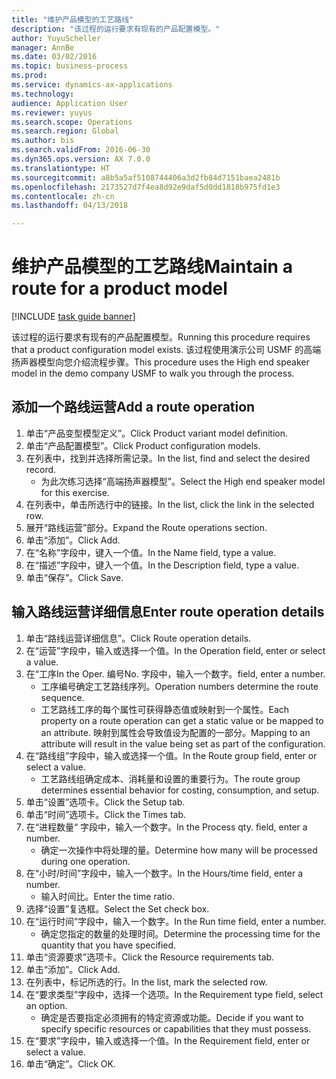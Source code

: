 ```yaml
--- 
title: "维护产品模型的工艺路线"
description: "该过程的运行要求有现有的产品配置模型。"
author: YuyuScheller
manager: AnnBe
ms.date: 03/02/2016
ms.topic: business-process
ms.prod: 
ms.service: dynamics-ax-applications
ms.technology: 
audience: Application User
ms.reviewer: yuyus
ms.search.scope: Operations
ms.search.region: Global
ms.author: bis
ms.search.validFrom: 2016-06-30
ms.dyn365.ops.version: AX 7.0.0
ms.translationtype: HT
ms.sourcegitcommit: a8b5a5af5108744406a3d2fb84d7151baea2481b
ms.openlocfilehash: 2173527d7f4ea8d92e9daf5d0dd1818b975fd1e3
ms.contentlocale: zh-cn
ms.lasthandoff: 04/13/2018

---
```

# <a name="maintain-a-route-for-a-product-model"></a><span data-ttu-id="b943b-103">维护产品模型的工艺路线</span><span class="sxs-lookup"><span data-stu-id="b943b-103">Maintain a route for a product model</span></span>

[!INCLUDE [task guide banner](../../includes/task-guide-banner.md)]

<span data-ttu-id="b943b-104">该过程的运行要求有现有的产品配置模型。</span><span class="sxs-lookup"><span data-stu-id="b943b-104">Running this procedure requires that a product configuration model exists.</span></span> <span data-ttu-id="b943b-105">该过程使用演示公司 USMF 的高端扬声器模型向您介绍流程步骤。</span><span class="sxs-lookup"><span data-stu-id="b943b-105">This procedure uses the High end speaker model in the demo company USMF to walk you through the process.</span></span>


## <a name="add-a-route-operation"></a><span data-ttu-id="b943b-106">添加一个路线运营</span><span class="sxs-lookup"><span data-stu-id="b943b-106">Add a route operation</span></span>
1. <span data-ttu-id="b943b-107">单击“产品变型模型定义”。</span><span class="sxs-lookup"><span data-stu-id="b943b-107">Click Product variant model definition.</span></span>
2. <span data-ttu-id="b943b-108">单击“产品配置模型”。</span><span class="sxs-lookup"><span data-stu-id="b943b-108">Click Product configuration models.</span></span>
3. <span data-ttu-id="b943b-109">在列表中，找到并选择所需记录。</span><span class="sxs-lookup"><span data-stu-id="b943b-109">In the list, find and select the desired record.</span></span>
    * <span data-ttu-id="b943b-110">为此次练习选择“高端扬声器模型”。</span><span class="sxs-lookup"><span data-stu-id="b943b-110">Select the High end speaker model for this exercise.</span></span>  
4. <span data-ttu-id="b943b-111">在列表中，单击所选行中的链接。</span><span class="sxs-lookup"><span data-stu-id="b943b-111">In the list, click the link in the selected row.</span></span>
5. <span data-ttu-id="b943b-112">展开“路线运营”部分。</span><span class="sxs-lookup"><span data-stu-id="b943b-112">Expand the Route operations section.</span></span>
6. <span data-ttu-id="b943b-113">单击“添加”。</span><span class="sxs-lookup"><span data-stu-id="b943b-113">Click Add.</span></span>
7. <span data-ttu-id="b943b-114">在“名称”字段中，键入一个值。</span><span class="sxs-lookup"><span data-stu-id="b943b-114">In the Name field, type a value.</span></span>
8. <span data-ttu-id="b943b-115">在“描述”字段中，键入一个值。</span><span class="sxs-lookup"><span data-stu-id="b943b-115">In the Description field, type a value.</span></span>
9. <span data-ttu-id="b943b-116">单击“保存”。</span><span class="sxs-lookup"><span data-stu-id="b943b-116">Click Save.</span></span>

## <a name="enter-route-operation-details"></a><span data-ttu-id="b943b-117">输入路线运营详细信息</span><span class="sxs-lookup"><span data-stu-id="b943b-117">Enter route operation details</span></span>
1. <span data-ttu-id="b943b-118">单击“路线运营详细信息”。</span><span class="sxs-lookup"><span data-stu-id="b943b-118">Click Route operation details.</span></span>
2. <span data-ttu-id="b943b-119">在“运营”字段中，输入或选择一个值。</span><span class="sxs-lookup"><span data-stu-id="b943b-119">In the Operation field, enter or select a value.</span></span>
3. <span data-ttu-id="b943b-120">在“工序</span><span class="sxs-lookup"><span data-stu-id="b943b-120">In the Oper.</span></span> <span data-ttu-id="b943b-121">编号</span><span class="sxs-lookup"><span data-stu-id="b943b-121">No.</span></span> <span data-ttu-id="b943b-122">字段中，输入一个数字。</span><span class="sxs-lookup"><span data-stu-id="b943b-122">field, enter a number.</span></span>
    * <span data-ttu-id="b943b-123">工序编号确定工艺路线序列。</span><span class="sxs-lookup"><span data-stu-id="b943b-123">Operation numbers determine the route sequence.</span></span>  
    * <span data-ttu-id="b943b-124">工艺路线工序的每个属性可获得静态值或映射到一个属性。</span><span class="sxs-lookup"><span data-stu-id="b943b-124">Each property on a route operation can get a static value or be mapped to an attribute.</span></span> <span data-ttu-id="b943b-125">映射到属性会导致值设为配置的一部分。</span><span class="sxs-lookup"><span data-stu-id="b943b-125">Mapping to an attribute will result in the value being set as part of the configuration.</span></span>  
4. <span data-ttu-id="b943b-126">在“路线组”字段中，输入或选择一个值。</span><span class="sxs-lookup"><span data-stu-id="b943b-126">In the Route group field, enter or select a value.</span></span>
    * <span data-ttu-id="b943b-127">工艺路线组确定成本、消耗量和设置的重要行为。</span><span class="sxs-lookup"><span data-stu-id="b943b-127">The route group determines essential behavior for costing, consumption, and setup.</span></span>  
5. <span data-ttu-id="b943b-128">单击“设置”选项卡。</span><span class="sxs-lookup"><span data-stu-id="b943b-128">Click the Setup tab.</span></span>
6. <span data-ttu-id="b943b-129">单击“时间”选项卡。</span><span class="sxs-lookup"><span data-stu-id="b943b-129">Click the Times tab.</span></span>
7. <span data-ttu-id="b943b-130">在“进程数量“ 字段中，输入一个数字。</span><span class="sxs-lookup"><span data-stu-id="b943b-130">In the Process qty. field, enter a number.</span></span>
    * <span data-ttu-id="b943b-131">确定一次操作中将处理的量。</span><span class="sxs-lookup"><span data-stu-id="b943b-131">Determine how many will be processed during one operation.</span></span>  
8. <span data-ttu-id="b943b-132">在“小时/时间”字段中，输入一个数字。</span><span class="sxs-lookup"><span data-stu-id="b943b-132">In the Hours/time field, enter a number.</span></span>
    * <span data-ttu-id="b943b-133">输入时间比。</span><span class="sxs-lookup"><span data-stu-id="b943b-133">Enter the time ratio.</span></span>  
9. <span data-ttu-id="b943b-134">选择“设置”复选框。</span><span class="sxs-lookup"><span data-stu-id="b943b-134">Select the Set check box.</span></span>
10. <span data-ttu-id="b943b-135">在“运行时间”字段中，输入一个数字。</span><span class="sxs-lookup"><span data-stu-id="b943b-135">In the Run time field, enter a number.</span></span>
    * <span data-ttu-id="b943b-136">确定您指定的数量的处理时间。</span><span class="sxs-lookup"><span data-stu-id="b943b-136">Determine the processing time for the quantity that you have specified.</span></span>  
11. <span data-ttu-id="b943b-137">单击“资源要求”选项卡。</span><span class="sxs-lookup"><span data-stu-id="b943b-137">Click the Resource requirements tab.</span></span>
12. <span data-ttu-id="b943b-138">单击“添加”。</span><span class="sxs-lookup"><span data-stu-id="b943b-138">Click Add.</span></span>
13. <span data-ttu-id="b943b-139">在列表中，标记所选的行。</span><span class="sxs-lookup"><span data-stu-id="b943b-139">In the list, mark the selected row.</span></span>
14. <span data-ttu-id="b943b-140">在“要求类型”字段中，选择一个选项。</span><span class="sxs-lookup"><span data-stu-id="b943b-140">In the Requirement type field, select an option.</span></span>
    * <span data-ttu-id="b943b-141">确定是否要指定必须拥有的特定资源或功能。</span><span class="sxs-lookup"><span data-stu-id="b943b-141">Decide if you want to specify specific resources or capabilities that they must possess.</span></span>  
15. <span data-ttu-id="b943b-142">在“要求”字段中，输入或选择一个值。</span><span class="sxs-lookup"><span data-stu-id="b943b-142">In the Requirement field, enter or select a value.</span></span>
16. <span data-ttu-id="b943b-143">单击“确定”。</span><span class="sxs-lookup"><span data-stu-id="b943b-143">Click OK.</span></span>


